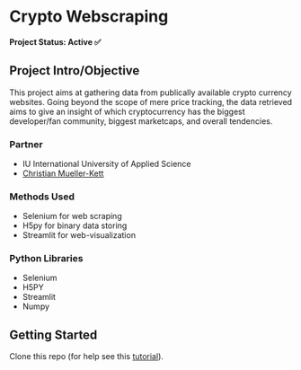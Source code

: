 # Crypto Webscraping

#### Project Status: Active ✅

## Project Intro/Objective

This project aims at gathering data from publically available crypto currency websites. Going beyond the scope of mere price tracking, the data retrieved aims to give an insight of which cryptocurrency has the biggest developer/fan community, biggest marketcaps, and overall tendencies.

### Partner

- IU International University of Applied Science
- [Christian Mueller-Kett](https://www.linkedin.com/in/christian-m%C3%BCller-kett-376922113/)

### Methods Used

- Selenium for web scraping
- H5py for binary data storing
- Streamlit for web-visualization

### Python Libraries

- Selenium
- H5PY
- Streamlit
- Numpy

## Getting Started

Clone this repo (for help see this [tutorial](https://help.github.com/articles/cloning-a-repository/)).
